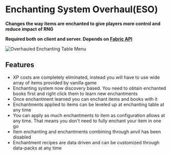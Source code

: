 # Enchanting System Overhaul(ESO)

__Changes the way items are enchanted to give players more control and reduce impact of RNG__

__Required both on client and server. Depends on [Fabric API](https://www.curseforge.com/minecraft/mc-mods/fabric-api)__

![Overhauled Enchanting Table Menu](https://i.imgur.com/vym5GOw.png)

## Features
* XP costs are completely eliminated, instead you will have to use wide array of items provided by vanilla game
* Enchanting system now discovery based. You need to obtain enchanted books first and right click them to learn new enchantments
* Once enchantment learned you can enchant items and books with it
* Enchantments applied to items can be leveled up at enchanting table at any time
* You can apply as much enchantments to item as configuration allows at any time. That means you don't need to fully enchant your item in one go
* Item enchanting and enchantments combining through anvil has been disabled
* Enchantment recipes are data driven and can be customized through data-packs at any time
